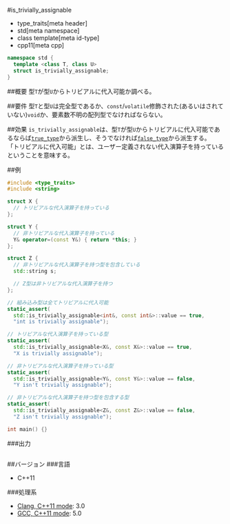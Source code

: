 #is_trivially_assignable
* type_traits[meta header]
* std[meta namespace]
* class template[meta id-type]
* cpp11[meta cpp]

```cpp
namespace std {
  template <class T, class U>
  struct is_trivially_assignable;
}
```

##概要
型`T`が型`U`からトリビアルに代入可能か調べる。


##要件
型`T`と型`U`は完全型であるか、`const`/`volatile`修飾された(あるいはされていない)`void`か、要素数不明の配列型でなければならない。


##効果
`is_trivially_assignable`は、型`T`が型`U`からトリビアルに代入可能であるならば[`true_type`](./integral_constant-true_type-false_type.md)から派生し、そうでなければ[`false_type`](./integral_constant-true_type-false_type.md)から派生する。  
「トリビアルに代入可能」とは、ユーザー定義されない代入演算子を持っているということを意味する。


##例
```cpp
#include <type_traits>
#include <string>

struct X {
  // トリビアルな代入演算子を持っている
};

struct Y {
  // 非トリビアルな代入演算子を持っている
  Y& operator=(const Y&) { return *this; }
};

struct Z {
  // 非トリビアルな代入演算子を持つ型を包含している
  std::string s;

  // Z型は非トリビアルな代入演算子を持つ
};

// 組み込み型は全てトリビアルに代入可能
static_assert(
  std::is_trivially_assignable<int&, const int&>::value == true,
  "int is trivially assignable");

// トリビアルな代入演算子を持っている型
static_assert(
  std::is_trivially_assignable<X&, const X&>::value == true,
  "X is trivially assignable");

// 非トリビアルな代入演算子を持っている型
static_assert(
  std::is_trivially_assignable<Y&, const Y&>::value == false,
  "Y isn't trivially assignable");

// 非トリビアルな代入演算子を持つ型を包含する型
static_assert(
  std::is_trivially_assignable<Z&, const Z&>::value == false,
  "Z isn't trivially assignable");

int main() {}
```

###出力
```
```

##バージョン
###言語
- C++11

###処理系
- [Clang, C++11 mode](/implementation.md#clang): 3.0
- [GCC, C++11 mode](/implementation.md#gcc): 5.0


